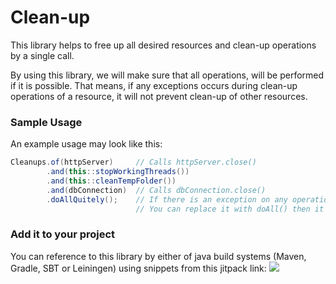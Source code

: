 # Clean-up

This library helps to free up all desired resources and clean-up operations by a single call.

By using this library, we will make sure that all operations, will be performed if it is possible.
That means, if any exceptions occurs during clean-up operations of a resource, it will
not prevent clean-up of other resources.

### Sample Usage

An example usage may look like this:

```java
Cleanups.of(httpServer)     // Calls httpServer.close()
        .and(this::stopWorkingThreads())
        .and(this::cleanTempFolder())
        .and(dbConnection)  // Calls dbConnection.close()
        .doAllQuitely();    // If there is an exception on any operation just logs it.
                            // You can replace it with doAll() then it throws the first exception after trying for all operations.
 ```
 
 ### Add it to your project

You can reference to this library by either of java build systems (Maven, Gradle, SBT or Leiningen) using snippets from this jitpack link:
[![](https://jitpack.io/v/sahabpardaz/clean-up.svg)](https://jitpack.io/#sahabpardaz/clean-up)

